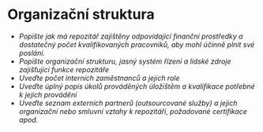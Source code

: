 
# Organizační struktura

- *Popište jak má repozitář zajištěny odpovídající finanční prostředky a dostatečný počet kvalifikovaných pracovníků, aby mohl účinně plnit své poslání.*
- *Popište organizační strukturu, jasný systém řízení a lidské zdroje zajišťující funkce repozitáře*
- *Uveďte počet interních zaměstnanců a jejich role*
- *Uveďte úplný popis úkolů prováděných úložištěm a kvalifikace potřebné k jejich provádění*
- *Uveďte seznam externích partnerů (outsourcované služby) a jejich organizační nebo smluvní vztahy k repozitáři, požadované certifikace apod.*
